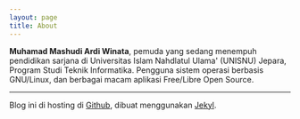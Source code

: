 ```yaml
---
layout: page
title: About
---
```


**Muhamad Mashudi Ardi Winata**, pemuda yang sedang menempuh pendidikan sarjana di Universitas Islam Nahdlatul Ulama' (UNISNU) Jepara, Program Studi Teknik Informatika. Pengguna sistem operasi berbasis GNU/Linux, dan berbagai macam aplikasi Free/Libre Open Source.

***

Blog ini di hosting di [Github](http://github.com/), dibuat menggunakan [Jekyl](http://jekyllrb.com/).